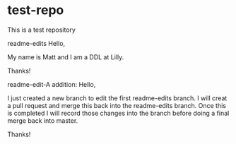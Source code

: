 # test-repo
This is a test repository

readme-edits
Hello,

My name is Matt and I am a DDL at Lilly. 

Thanks!

readme-edit-A addition:
Hello, 

I just created a new branch to edit the first readme-edits branch. I will creat a pull request and merge this back into the readme-edits branch. Once this is completed I will record those changes into the branch before doing a final merge back into master. 

Thanks!
